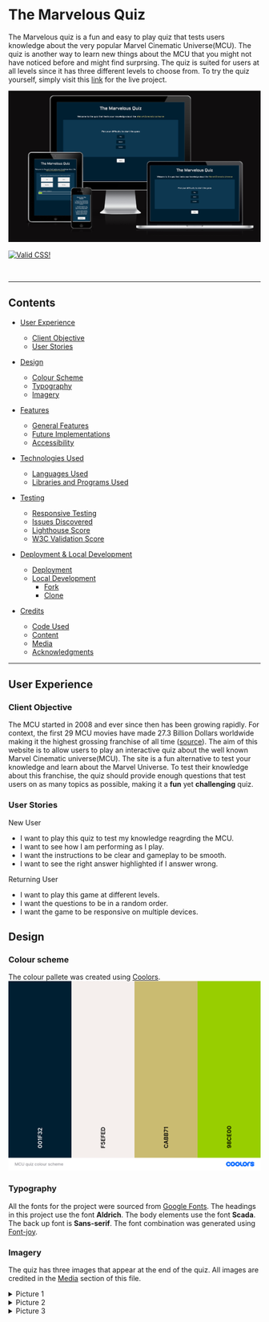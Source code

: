 # The Marvelous Quiz
The Marvelous quiz is a fun and easy to play quiz that tests users knowledge about the very popular Marvel Cinematic Universe(MCU). The quiz is another way to learn new things about the MCU that you might not have noticed before and might find surprsing. The quiz is suited for users at all levels since it has three different levels to choose from. To try the quiz yourself, simply visit this [link](https://arckp98.github.io/mcu-quiz/) for the live project.

![The landing page on different devices](/readme-images/project-overview.png)
<p>
<a href="http://jigsaw.w3.org/css-validator/check/referer">
    <img style="border:0;width:88px;height:31px"
        src="http://jigsaw.w3.org/css-validator/images/vcss-blue"
        alt="Valid CSS!" />
    </a>
</p>
<br>

---
## Contents
* [User Experience](#user-experience)
  * [Client Objective](#client-objective)
  * [User Stories](#user-stories)

* [Design](#design)
  * [Colour Scheme](#colour-scheme)
  * [Typography](#typography)
  * [Imagery](#imagery)
  <!-- * [Wireframes](#wireframes) -->

* [Features](#features)
  * [General Features](#general-features)
  * [Future Implementations](#future-implementations)
  * [Accessibility](#accessibility)

* [Technologies Used](#technologies-used)
  * [Languages Used](#languages-used)
  * [Libraries and Programs Used](#libraries-and-programs-used)

* [Testing](#testing)
  * [Responsive Testing](#responsive-testing)
  * [Issues Discovered](#issues-discovered)
  * [Lighthouse Score](#lighthouse-testing)
  * [W3C Validation Score](#w3c-validation)

* [Deployment & Local Development](#deployment--local-development)
  * [Deployment](#deployment)
  * [Local Development](#local-development)
    * [Fork](#fork)
    * [Clone](#clone)

* [Credits](#credits)
  * [Code Used](#code-used)
  * [Content](#content)
  * [Media](#media)
  * [Acknowledgments](#acknowledgments)
------
## User Experience
### Client Objective
The MCU started in 2008 and ever since then has been growing rapidly. For context, the first 29 MCU movies have made 27.3 Billion Dollars worldwide making it the highest grossing franchise of all time ([source](https://www.investopedia.com/highest-grossing-movie-franchises-5085228#:~:text=The%20highest%2Dgrossing%20movie%20franchise,are%20both%20owned%20by%20Disney.)). The aim of this website is to allow users to play an interactive quiz about the well known Marvel Cinematic universe(MCU). The site is a fun alternative to test your knowledge and learn about the Marvel Universe. To test their knowledge about this franchise, the quiz should provide enough questions that test users on as many topics as possible, making it a **fun** yet **challenging** quiz. 

### User Stories
New User
* I want to play this quiz to test my knowledge reagrding the MCU. 
* I want to see how I am performing as I play.
* I want the instructions to be clear and gameplay to be smooth. 
* I want to see the right answer highlighted if I answer wrong. 

Returning User 
* I want to play this game at different levels.
* I want the questions to be in a random order. 
* I want the game to be responsive on multiple devices.

## Design 
### Colour scheme 
The colour pallete was created using [Coolors](https://coolors.co/).
![Colour scheme for the quiz](/readme-images/mcu-quiz-colour-scheme.png)

### Typography 
All the fonts for the project were sourced from [Google Fonts](https://fonts.google.com/).
The headings in this project use the font **Aldrich**. 
The body elements use the font **Scada**. 
The back up font is **Sans-serif**. The font combination was generated using [Font-joy](https://fontjoy.com/). 

### Imagery 
The quiz has three images that appear at the end of the quiz. All images are credited in the [Media](#media) section of this file. 
<details>
    <summary>Picture 1</summary>

![Picture of Stan Lee used in the game.](/assets/images/stanl.webp)
</details>
<details>
    <summary>Picture 2</summary>
    
![Picture of Captain America used in the game.](/assets/images/cap.webp)
</details>
<details>
    <summary>Picture 3</summary>
    
![Picture of Hulk used in the game.](/assets/images/hulk.webp)
</details>





